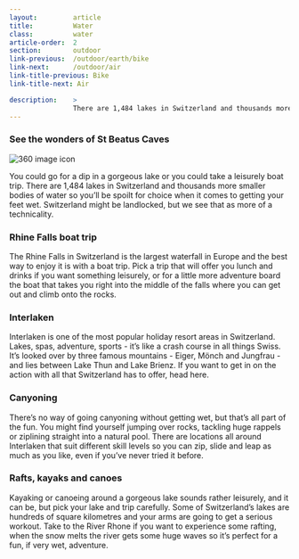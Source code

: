 ```yaml
---
layout:         article
title:          Water
class:          water
article-order:  2
section:        outdoor
link-previous:  /outdoor/earth/bike
link-next:      /outdoor/air
link-title-previous: Bike
link-title-next: Air

description:    >
                There are 1,484 lakes in Switzerland and thousands more smaller bodies of water so you’ll be spoilt for choice when it comes to getting your feet wet.
---
```


<div class="row three-sixty bleed-width">
  <a id="three-sixty-st-beatus-caves" href="{{site.baseurl}}/three-sixty/StBeatusCaves" class="three-sixty__link"></a>
  <h3 class="three-sixty__title">
    <span class="three-sixty__title-small">See the wonders of</span>
    St Beatus Caves
  </h3>
  <img class="three-sixty__icon" src="{{site.baseurl}}/img/icon/three-sixty.png" alt="360 image icon">
  <div class="three-sixty__bg" style="background-image: url('{{site.baseurl}}/img/three-sixty/st-beatus-caves.jpg');"></div>
</div>

<p class="row lead-paragraph">You could go for a dip in a gorgeous lake or you could take a leisurely boat trip. There are 1,484 lakes in Switzerland and thousands more smaller bodies of water so you’ll be spoilt for choice when it comes to getting your feet wet. Switzerland might be landlocked, but we see that as more of a technicality.</p>

<div class="row row--columns-5-7-gutters row--columns-vertical-align">
  <div class="row__column">
    <div class="bg-image-ratio bg-image-ratio--4-3" style="background-image: url('{{site.baseurl}}/img/content/rhine-falls-boat-trip.jpg');"></div>
  </div>
  <div class="row__column">
    <h3>Rhine Falls boat trip</h3>
    <p>The Rhine Falls in Switzerland is the largest waterfall in Europe and the best way to enjoy it is with a boat trip. Pick a trip that will offer you lunch and drinks if you want something leisurely, or for a little more adventure board the boat that takes you right into the middle of the falls where you can get out and climb onto the rocks.</p>
  </div>
</div>

<div class="row row--columns-5-7-gutters row--columns-vertical-align">
  <div class="row__column">
    <div class="bg-image-ratio bg-image-ratio--4-3" style="background-image: url('{{site.baseurl}}/img/content/interlaken-01.jpg');"></div>
  </div>
  <div class="row__column">
    <h3>Interlaken</h3>
    <p>Interlaken is one of the most popular holiday resort areas in Switzerland. Lakes, spas, adventure, sports - it’s like a crash course in all things Swiss. It’s looked over by three famous  mountains -  Eiger, Mönch and Jungfrau - and lies between Lake Thun and Lake Brienz. If you want to get in on the action with all that Switzerland has to offer, head here.</p>
  </div>
</div>

<div class="row row--columns-5-7-gutters row--columns-vertical-align">
  <div class="row__column">
    <div class="bg-image-ratio bg-image-ratio--4-3" style="background-image: url('{{site.baseurl}}/img/content/canyoning.jpg');"></div>
  </div>
  <div class="row__column">
    <h3>Canyoning</h3>
    <p>There’s no way of going canyoning without getting wet, but that’s all part of the fun. You might find yourself jumping over rocks, tackling huge rappels or ziplining straight into a natural pool. There are locations all around Interlaken that suit different skill levels so you can zip, slide and leap as much as you like, even if you’ve never tried it before.</p>
  </div>
</div>

<div class="row row--columns-5-7-gutters row--columns-vertical-align">
  <div class="row__column">
    <div class="bg-image-ratio bg-image-ratio--4-3" style="background-image: url('{{site.baseurl}}/img/content/rafts-kayaks-and-canoes.jpg');"></div>
  </div>
  <div class="row__column">
    <h3>Rafts, kayaks and canoes</h3>
    <p>Kayaking or canoeing around a gorgeous lake sounds rather leisurely, and it can be, but pick your lake and trip carefully. Some of Switzerland’s lakes are hundreds of square kilometres and your arms are going to get a serious workout. Take to the River Rhone if you want to experience some rafting, when the snow melts the river gets some huge waves so it’s perfect for a fun, if very wet, adventure.</p>
  </div>
</div>